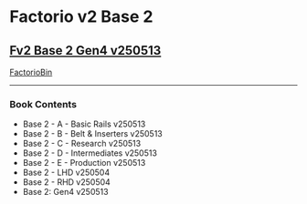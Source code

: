 # Factorio v2 Base 2

## [Fv2 Base 2 Gen4 v250513](https://factoriobin.com/post/tlweob)

[FactorioBin](https://cdn.factoriobin.com/perma/bp/t/l/tlweob-jhgoam/fbin-tlweob-0.txt)

-----

### Book Contents

* Base 2 - A - Basic Rails v250513
* Base 2 - B - Belt & Inserters v250513
* Base 2 - C - Research v250513
* Base 2 - D - Intermediates v250513
* Base 2 - E - Production v250513
* Base 2 - LHD v250504
* Base 2 - RHD v250504
* Base 2: Gen4 v250513
